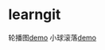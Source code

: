 # learngit

轮播图[demo](https://demonyou2.github.io/learngit/04_roll_thePictures.html)
小球滚落[demo](https://demonyou2.github.io/learngit/06_ball_fallDown.html)
